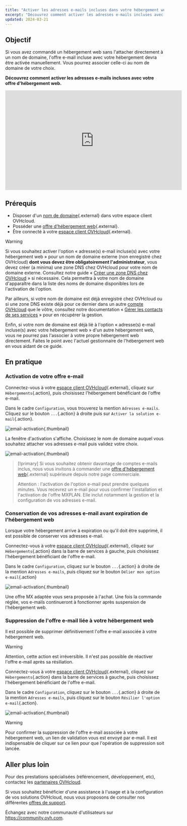 ```yaml
---
title: "Activer les adresses e-mails incluses dans votre hébergement web"
excerpt: "Découvrez comment activer les adresses e-mails incluses avec votre offre d'hébergement web"
updated: 2024-03-21
---
```


## Objectif

Si vous avez commandé un hébergement web sans l'attacher directement à un nom de domaine, l'offre e-mail incluse avec votre hébergement devra être activée manuellement. Vous pourrez associer celle-ci au nom de domaine de votre choix.

**Découvrez comment activer les adresses e-mails incluses avec votre offre d'hébergement web.**

<iframe width="560" height="315" src="https://www.youtube-nocookie.com/embed/7D0ODJ2Vwcg" title="YouTube video player" frameborder="0" allow="accelerometer; autoplay; clipboard-write; encrypted-media; gyroscope; picture-in-picture; web-share" allowfullscreen></iframe>

## Prérequis

- Disposer d'un [nom de domaine](https://www.ovhcloud.com/fr-ca/domains/){.external} dans votre espace client OVHcloud.
- Posséder une [offre d'hébergement web](/links/web/hosting){.external}.
- Être connecté à votre [espace client OVHcloud](/links/manager){.external}.

> [!warning]
>
> Si vous souhaitez activer l'option « adresse(s) e-mail incluse(s) avec votre hébergement web » pour un nom de domaine externe (non enregistré chez OVHcloud) **dont vous devez être obligatoirement l'administrateur**, vous devez créer (a minima) une zone DNS chez OVHcloud pour votre nom de domaine externe. Consultez notre guide « [Créer une zone DNS chez OVHcloud](/pages/web_cloud/domains/dns_zone_create) » si nécessaire. Cela permettra à votre nom de domaine d'apparaître dans la liste des noms de domaine disponibles lors de l'activation de l'option.
>
> Par ailleurs, si votre nom de domaine est déjà enregistré chez OVHcloud ou si une zone DNS existe déjà pour ce dernier dans un autre [compte OVHcloud](/links/manager) que le vôtre, consultez notre documentation « [Gérer les contacts de ses services](/pages/account_and_service_management/account_information/managing_contacts) » pour en récupérer la gestion.
>
> Enfin, si votre nom de domaine est déjà lié à l'option « adresse(s) e-mail incluse(s) avec votre hébergement web » d'un autre hébergement web, vous ne pourrez pas l'associer à votre propre hébergement web directement. Faites le point avec l'actuel gestionnaire de l'hébergement web en vous aidant de ce guide.
>

## En pratique

### Activation de votre offre e-mail

Connectez-vous à votre [espace client OVHcloud](/links/manager){.external}, cliquez sur `Hébergements`{.action}, puis choisissez l'hébergement bénéficiant de l'offre e-mail.

Dans le cadre `Configuration`, vous trouverez la mention `Adresses e-mails`. Cliquez sur le bouton `...`{.action} à droite puis sur `Activer la solution e-mail`{.action}.

![email-activation](images/enable-email-included-webhosting.png){.thumbnail}

La fenêtre d'activation s'affiche. Choisissez le nom de domaine auquel vous souhaitez attacher vos adresses e-mail puis validez votre choix.

![email-activation](images/order-activate-email-included-webhosting-step-1.png){.thumbnail}

> [!primary]
> Si vous souhaitez obtenir davantage de comptes e-mails inclus, nous vous invitons à commander une [offre d'hébergement web](/links/web/hosting){.external} supérieure depuis notre page commerciale.
>
> Attention : l'activation de l'option e-mail peut prendre quelques minutes. Vous recevrez un e-mail pour vous confirmer l'installation et l'activation de l'offre MXPLAN. Elle inclut notamment la gestion et la configuration de vos adresses e-mail.
>

### Conservation de vos adresses e-mail avant expiration de l'hébergement web

Lorsque votre hébergement arrive à expiration ou qu'il doit être supprimé, il est possible de conserver vos adresses e-mail.

Connectez-vous à votre [espace client OVHcloud](/links/manager){.external}, cliquez sur `Hébergements`{.action} dans la barre de services à gauche, puis choisissez l'hébergement bénéficiant de l'offre e-mail.

Dans le cadre `Configuration`, cliquez sur le bouton `...`{.action} à droite de la mention `Adresses e-mails`, puis cliquez sur le bouton `Délier mon option e-mail`{.action}

![email-activation](images/detach-email-included-webhosting.png){.thumbnail}

Une offre MX adaptée vous sera proposée à l'achat. Une fois la commande réglée, vos e-mails continueront à fonctionner après suspension de l'hébergement web.
 
### Suppression de l'offre e-mail liée à votre hébergement web

Il est possible de supprimer définitivement l'offre e-mail associée à votre hébergement web.

> [!warning]
>
> Attention, cette action est irréversible. Il n'est pas possible de réactiver l'offre e-mail après sa résiliation.

Connectez-vous à votre [espace client OVHcloud](/links/manager){.external}, cliquez sur `Hébergements`{.action} dans la barre de services à gauche, puis choisissez l'hébergement bénéficiant de l'offre e-mail.

Dans le cadre `Configuration`, cliquez sur le bouton `...`{.action} à droite de la mention `Adresses e-mails`, puis cliquez sur le bouton `Résilier l'option e-mail`{.action}.

![email-activation](images/cancel-email-included-webhosting.png){.thumbnail}

> [!warning]
>
> Pour confirmer la suppression de l'offre e-mail associée à votre hébergement web, un lien de validation vous est envoyé par e-mail. Il est indispensable de cliquer sur ce lien pour que l'opération de suppression soit lancée.

## Aller plus loin

Pour des prestations spécialisées (référencement, développement, etc), contactez les [partenaires OVHcloud](/links/partner).

Si vous souhaitez bénéficier d'une assistance à l'usage et à la configuration de vos solutions OVHcloud, nous vous proposons de consulter nos différentes [offres de support](/links/support).

Échangez avec notre communauté d'utilisateurs sur <https://community.ovh.com>.
